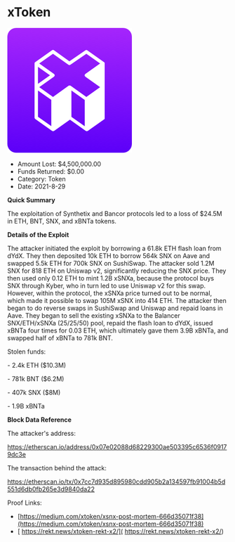 # xToken
![xToken](/rektimages/xToken-2.png)
- Amount Lost: $4,500,000.00
- Funds Returned: $0.00
- Category: Token
- Date: 2021-8-29

**Quick Summary**

The exploitation of Synthetix and Bancor protocols led to a loss of $24.5M in ETH, BNT, SNX, and xBNTa tokens.

  


 **Details of the Exploit**

The attacker initiated the exploit by borrowing a 61.8k ETH flash loan from dYdX. They then deposited 10k ETH to borrow 564k SNX on Aave and swapped 5.5k ETH for 700k SNX on SushiSwap. The attacker sold 1.2M SNX for 818 ETH on Uniswap v2, significantly reducing the SNX price. They then used only 0.12 ETH to mint 1.2B xSNXa, because the protocol buys SNX through Kyber, who in turn led to use Uniswap v2 for this swap. However, within the protocol, the xSNXa price turned out to be normal, which made it possible to swap 105M xSNX into 414 ETH. The attacker then began to do reverse swaps in SushiSwap and Uniswap and repaid loans in Aave. They began to sell the existing xSNXa to the Balancer SNX/ETH/xSNXa (25/25/50) pool, repaid the flash loan to dYdX, issued xBNTa four times for 0.03 ETH, which ultimately gave them 3.9B xBNTa, and swapped half of xBNTa to 781k BNT.

  


Stolen funds:

\- 2.4k ETH ($10.3M)

\- 781k BNT ($6.2M)

\- 407k SNX ($8M)

\- 1.9B xBNTa

  


 **Block Data Reference**

The attacker's address:

https://etherscan.io/address/0x07e02088d68229300ae503395c6536f09179dc3e

The transaction behind the attack:

https://etherscan.io/tx/0x7cc7d935d895980cdd905b2a134597fb91004b5d551d6db0fb265e3d9840da22


Proof Links:
- [https://medium.com/xtoken/xsnx-post-mortem-666d35071f38](https://medium.com/xtoken/xsnx-post-mortem-666d35071f38)
- [ https://rekt.news/xtoken-rekt-x2/]( https://rekt.news/xtoken-rekt-x2/)


